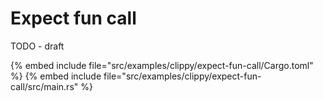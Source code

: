 # Expect fun call

TODO - draft

{% embed include file="src/examples/clippy/expect-fun-call/Cargo.toml" %}
{% embed include file="src/examples/clippy/expect-fun-call/src/main.rs" %}
